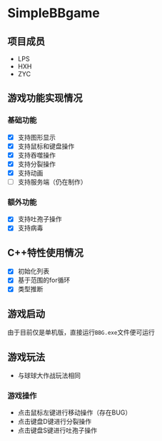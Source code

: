 # SimpleBBgame
## 项目成员

 - LPS
 - HXH
 - ZYC
## 游戏功能实现情况

### 基础功能

- [x] 支持图形显示
- [x] 支持鼠标和键盘操作
- [x] 支持吞噬操作
- [x] 支持分裂操作
- [x] 支持动画
- [ ] 支持服务端（仍在制作）

### 额外功能

- [x] 支持吐孢子操作
- [x] 支持病毒

## C++特性使用情况

- [x] 初始化列表
- [x] 基于范围的for循环
- [x] 类型推断

## 游戏启动
  
  由于目前仅是单机版，直接运行`BBG.exe`文件便可运行

## 游戏玩法

 - 与球球大作战玩法相同
    
### 游戏操作
 - 点击鼠标左键进行移动操作（存在BUG）
 - 点击键盘D键进行分裂操作
 - 点击键盘S键进行吐孢子操作
    
    
    
